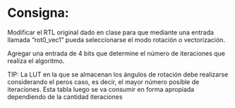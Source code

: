 # Consigna: 

Modificar el RTL original dado en clase para que mediante una entrada llamada “rot0_vec1” pueda seleccionarse el modo rotación o vectorización.

Agregar una entrada de 4 bits que determine el número de iteraciones que realiza el algoritmo.

TIP: La LUT en la que se almacenan los ángulos de rotación debe realizarse considerando el peros caso, es decir, el mayor número posible de iteraciones.  Esta tabla luego se va consumir en forma apropiada dependiendo de la cantidad iteraciones 